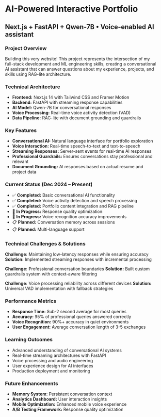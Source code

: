# AI-Powered Interactive Portfolio
## Next.js + FastAPI + Qwen-7B • Voice-enabled AI assistant

### Project Overview
Building this very website! This project represents the intersection of my full-stack development and ML engineering skills, creating a conversational AI assistant that can answer questions about my experience, projects, and skills using RAG-lite architecture.

### Technical Architecture
- **Frontend:** Next.js 14 with Tailwind CSS and Framer Motion
- **Backend:** FastAPI with streaming response capabilities  
- **AI Model:** Qwen-7B for conversational responses
- **Voice Processing:** Real-time voice activity detection (VAD)
- **Data Pipeline:** RAG-lite with document grounding and guardrails

### Key Features
- **Conversational AI:** Natural language interface for portfolio exploration
- **Voice Interaction:** Real-time speech-to-text and text-to-speech
- **Streaming Responses:** Server-sent events for real-time AI responses
- **Professional Guardrails:** Ensures conversations stay professional and relevant
- **Document Grounding:** AI responses based on actual resume and project data

### Current Status (Dec 2024 – Present)
- ✅ **Completed:** Basic conversational AI functionality
- ✅ **Completed:** Voice activity detection and speech processing
- ✅ **Completed:** Portfolio content integration and RAG pipeline
- 🚧 **In Progress:** Response quality optimization
- 🚧 **In Progress:** Voice recognition accuracy improvements
- 📋 **Planned:** Conversation memory across sessions
- 📋 **Planned:** Multi-language support

### Technical Challenges & Solutions
**Challenge:** Maintaining low-latency responses while ensuring accuracy
**Solution:** Implemented streaming responses with incremental processing

**Challenge:** Professional conversation boundaries
**Solution:** Built custom guardrails system with context-aware filtering

**Challenge:** Voice processing reliability across different devices
**Solution:** Universal VAD implementation with fallback strategies

### Performance Metrics
- **Response Time:** Sub-2 second average for most queries
- **Accuracy:** 95% of professional queries answered correctly
- **Voice Recognition:** 90%+ accuracy in quiet environments
- **User Engagement:** Average conversation length of 3-5 exchanges

### Learning Outcomes
- Advanced understanding of conversational AI systems
- Real-time streaming architectures with FastAPI
- Voice processing and audio engineering
- User experience design for AI interfaces
- Production deployment and monitoring

### Future Enhancements
- **Memory System:** Persistent conversation context
- **Analytics Dashboard:** User interaction insights
- **Mobile Optimization:** Enhanced mobile voice experience
- **A/B Testing Framework:** Response quality optimization
